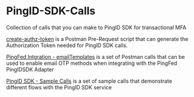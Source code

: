 # PingID-SDK-Calls
Collection of calls that you can make to PingID SDK for transactional MFA

[create-authz-token](https://github.com/pingidentity/Postman-Calls/blob/master/PingID%20SDK/create-authz-token) is a Postman Pre-Request script that can generate the Authorization Token needed for PingID SDK calls.

[PingFed Intgration - emailTemplates](https://github.com/pingidentity/Postman-Calls/blob/master/PingID%20SDK/PingFed%20Integration%20-%20Email%20Templates.postman_collection.json) is a set of Postman calls that can be used to enable email OTP methods when integrating with the PingFed PingIDSDK Adapter

[PingID SDK - Sample Calls](https://github.com/pingidentity/Postman-Calls/blob/master/PingID%20SDK/PingID%20SDK%20-%20Sample%20Calls.postman_collection.json) is a set of sample calls that demonstrate different flows with the PingID SDK service
